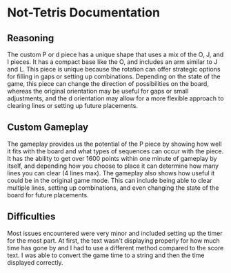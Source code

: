 # Not-Tetris Documentation

## Reasoning
The custom P or d piece has a unique shape that uses a mix of the O, J, and I pieces. It has a compact base like the O, and includes an arm similar to J and L. This piece is unique because the rotation can offer strategic options for filling in gaps or setting up combinations. Depending on the state of the game, this piece can change the direction of possibilities on the board, whereas the original orientation may be useful for gaps or small adjustments, and the d orientation may allow for a more flexible approach to clearing lines or setting up future placements. 

## Custom Gameplay
The gameplay provides us the potential of the P piece by showing how well it fits with the board and what types of sequences can occur with the piece. It has the ability to get over 1600 points within one minute of gameplay by itself, and depending how you choose to place it can determine how many lines you can clear (4 lines max). The gameplay also shows how useful it could be in the original game mode. This can include being able to clear multiple lines, setting up combinations, and even changing the state of the board for future placements. 

## Difficulties
Most issues encountered were very minor and included setting up the timer for the most part. At first, the text wasn't displaying properly for how much time has gone by and I had to use a different method compared to the score text. I was able to convert the game time to a string and then the time displayed correctly. 
